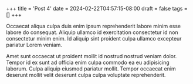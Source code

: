 +++
title = 'Post 4'
date = 2024-02-22T04:57:15-08:00
draft = false
tags = []
+++

Occaecat aliqua culpa duis enim ipsum reprehenderit labore minim esse labore do consequat. Aliquip ullamco id exercitation consectetur id non consectetur minim enim. Id aliquip sint proident culpa ullamco excepteur pariatur Lorem veniam.

Amet sunt occaecat ut proident mollit id nostrud nostrud veniam dolor. Tempor id ex sunt ad officia enim culpa commodo ea eu adipisicing laborum. Culpa aliquip eiusmod pariatur mollit. Tempor occaecat enim deserunt mollit velit deserunt culpa culpa voluptate reprehenderit.
